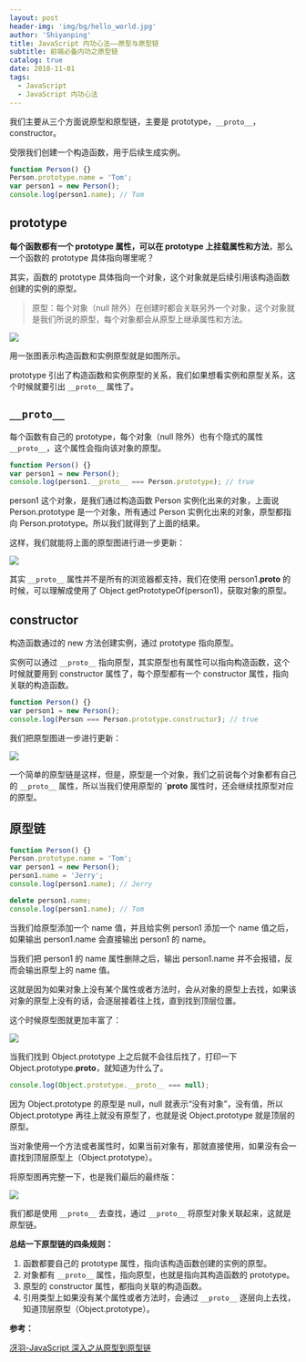 ```yaml
---
layout: post
header-img: 'img/bg/hello_world.jpg'
author: 'Shiyanping'
title: JavaScript 内功心法——原型与原型链
subtitle: 前端必备内功之原型链
catalog: true
date: 2018-11-01
tags:
  - JavaScript
  - JavaScript 内功心法
---
```


我们主要从三个方面说原型和原型链，主要是 prototype，`__proto__`，constructor。

受限我们创建一个构造函数，用于后续生成实例。

```js
function Person() {}
Person.prototype.name = 'Tom';
var person1 = new Person();
console.log(person1.name); // Tom
```

## prototype

**每个函数都有一个 prototype 属性，可以在 prototype 上挂载属性和方法**，那么一个函数的 prototype 具体指向哪里呢？

其实，函数的 prototype 具体指向一个对象，这个对象就是后续引用该构造函数创建的实例的原型。

> 原型：每个对象（null 除外）在创建时都会关联另外一个对象，这个对象就是我们所说的原型，每个对象都会从原型上继承属性和方法。

![](http://cdn.jinyueyue.cn/15529852589261.jpg)

用一张图表示构造函数和实例原型就是如图所示。

prototype 引出了构造函数和实例原型的关系，我们如果想看实例和原型关系，这个时候就要引出 `__proto__` 属性了。

## `__proto__`

每个函数有自己的 prototype，每个对象（null 除外）也有个隐式的属性 `__proto__`，这个属性会指向该对象的原型。

```js
function Person() {}
var person1 = new Person();
console.log(person1.__proto__ === Person.prototype); // true
```

person1 这个对象，是我们通过构造函数 Person 实例化出来的对象，上面说 Person.prototype 是一个对象，所有通过 Person 实例化出来的对象，原型都指向 Person.prototype。所以我们就得到了上面的结果。

这样，我们就能将上面的原型图进行进一步更新：

![](http://cdn.jinyueyue.cn/15529860591886.jpg)

其实 `__proto__` 属性并不是所有的浏览器都支持，我们在使用 person1.**proto** 的时候，可以理解成使用了 Object.getPrototypeOf(person1)，获取对象的原型。

## constructor

构造函数通过的 new 方法创建实例，通过 prototype 指向原型。

实例可以通过 `__proto__` 指向原型，其实原型也有属性可以指向构造函数，这个时候就要用到 constructor 属性了，每个原型都有一个 constructor 属性，指向关联的构造函数。

```js
function Person() {}
var person1 = new Person();
console.log(Person === Person.prototype.constructor); // true
```

我们把原型图进一步进行更新：

![](http://cdn.jinyueyue.cn/15529863103184.jpg)

一个简单的原型链是这样，但是，原型是一个对象，我们之前说每个对象都有自己的 `__proto__` 属性，所以当我们使用原型的 `**proto** 属性时，还会继续找原型对应的原型。

## 原型链

```js
function Person() {}
Person.prototype.name = 'Tom';
var person1 = new Person();
person1.name = 'Jerry';
console.log(person1.name); // Jerry

delete person1.name;
console.log(person1.name); // Tom
```

当我们给原型添加一个 name 值，并且给实例 person1 添加一个 name 值之后，如果输出 person1.name 会直接输出 person1 的 name。

当我们把 person1 的 name 属性删除之后，输出 person1.name 并不会报错，反而会输出原型上的 name 值。

这就是因为如果对象上没有某个属性或者方法时，会从对象的原型上去找，如果该对象的原型上没有的话，会逐层接着往上找，直到找到顶层位置。

这个时候原型图就更加丰富了：

![](http://cdn.jinyueyue.cn/15529874922858.jpg)

当我们找到 Object.prototype 上之后就不会往后找了，打印一下 Object.prototype.**proto**，就知道为什么了。

```js
console.log(Object.prototype.__proto__ === null);
```

因为 Object.prototype 的原型是 null，null 就表示“没有对象”，没有值，所以 Object.prototype 再往上就没有原型了，也就是说 Object.prototype 就是顶层的原型。

当对象使用一个方法或者属性时，如果当前对象有，那就直接使用，如果没有会一直找到顶层原型上（Object.prototype）。

将原型图再完整一下，也是我们最后的最终版：

![](http://cdn.jinyueyue.cn/15529878701059.jpg)

我们都是使用 `__proto__` 去查找，通过 `__proto__` 将原型对象关联起来，这就是原型链。

**总结一下原型链的四条规则：**

1. 函数都要自己的 prototype 属性，指向该构造函数创建的实例的原型。
2. 对象都有 `__proto__` 属性，指向原型，也就是指向其构造函数的 prototype。
3. 原型的 constructor 属性，都指向关联的构造函数。
4. 引用类型上如果没有某个属性或者方法时，会通过 `__proto__` 逐层向上去找，知道顶层原型（Object.prototype）。

**参考：**

[冴羽-JavaScript 深入之从原型到原型链](https://github.com/mqyqingfeng/Blog/issues/2)
